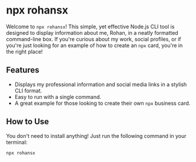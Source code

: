 # npx rohansx

Welcome to `npx rohansx`! This simple, yet effective Node.js CLI tool is designed to display information about me, Rohan, in a neatly formatted command-line box. If you're curious about my work, social profiles, or if you're just looking for an example of how to create an `npx` card, you're in the right place!

## Features

- Displays my professional information and social media links in a stylish CLI format.
- Easy to run with a single command.
- A great example for those looking to create their own `npx` business card.

## How to Use

You don't need to install anything! Just run the following command in your terminal:

```bash
npx rohansx
